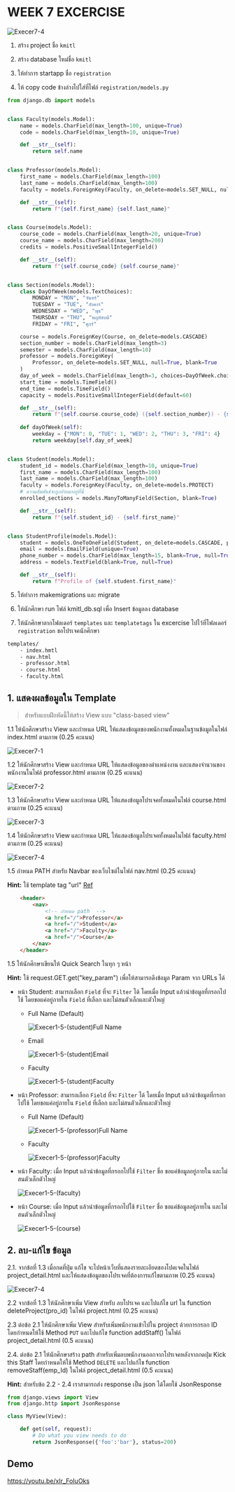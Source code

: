 # WEEK 7 EXCERCISE

![Execer7-4](./images/ER.svg)

1. สร้าง project ชื่อ `kmitl`

2. สร้าง database ใหม่ชื่อ `kmitl`

3. ให้ทำการ startapp ชื่อ `registration`

4. ให้ copy code ข้างล่างไปใส่ที่ไฟล์ `registration/models.py`

```PYTHON
from django.db import models


class Faculty(models.Model):
    name = models.CharField(max_length=100, unique=True)
    code = models.CharField(max_length=10, unique=True)

    def __str__(self):
        return self.name


class Professor(models.Model):
    first_name = models.CharField(max_length=100)
    last_name = models.CharField(max_length=100)
    faculty = models.ForeignKey(Faculty, on_delete=models.SET_NULL, null=True)

    def __str__(self):
        return f"{self.first_name} {self.last_name}"


class Course(models.Model):
    course_code = models.CharField(max_length=20, unique=True)
    course_name = models.CharField(max_length=200)
    credits = models.PositiveSmallIntegerField()

    def __str__(self):
        return f"{self.course_code} {self.course_name}"


class Section(models.Model):
    class DayOfWeek(models.TextChoices):
        MONDAY = "MON", "จันทร์"
        TUESDAY = "TUE", "อังคาร"
        WEDNESDAY = "WED", "พุธ"
        THURSDAY = "THU", "พฤหัสบดี"
        FRIDAY = "FRI", "ศุกร์"

    course = models.ForeignKey(Course, on_delete=models.CASCADE)
    section_number = models.CharField(max_length=3)
    semester = models.CharField(max_length=10)
    professor = models.ForeignKey(
        Professor, on_delete=models.SET_NULL, null=True, blank=True
    )
    day_of_week = models.CharField(max_length=3, choices=DayOfWeek.choices)
    start_time = models.TimeField()
    end_time = models.TimeField()
    capacity = models.PositiveSmallIntegerField(default=60)

    def __str__(self):
        return f"{self.course.course_code} ({self.section_number}) - {self.semester})"
        
    def dayOfWeek(self):
        weekday = {"MON": 0, "TUE": 1, "WED": 2, "THU": 3, "FRI": 4}
        return weekday[self.day_of_week]


class Student(models.Model):
    student_id = models.CharField(max_length=10, unique=True)
    first_name = models.CharField(max_length=100)
    last_name = models.CharField(max_length=100)
    faculty = models.ForeignKey(Faculty, on_delete=models.PROTECT)
    # ความสัมพันธ์จะถูกย้ายมาอยู่ที่นี่
    enrolled_sections = models.ManyToManyField(Section, blank=True)

    def __str__(self):
        return f"{self.student_id} - {self.first_name}"


class StudentProfile(models.Model):
    student = models.OneToOneField(Student, on_delete=models.CASCADE, primary_key=True)
    email = models.EmailField(unique=True)
    phone_number = models.CharField(max_length=15, blank=True, null=True)
    address = models.TextField(blank=True, null=True)

    def __str__(self):
        return f"Profile of {self.student.first_name}"

```

5. ให้ทำการ makemigrations และ migrate

6. ให้นักศึกษา run ไฟล์ kmitl_db.sql เพื่อ Insert ข้อมูลลง database

7. ให้นักศึกษาลากโฟลเดอร์ `templates` และ `templatetags` ใน excercise ไปไว้ที่โฟลเดอร์ `registration` ขอโปรเจคนักศึกษา

```sh
templates/
    - index.hmtl
    - nav.html
    - professor.html
    - course.html
    - faculty.html
```

## 1. แสดงผลข้อมูลใน Template

> สำหรับแบบฝึกหัดนี้ให้สร้าง View แบบ "class-based view"

1.1 ให้นักศึกษาสร้าง View และกำหนด URL ให้แสดงข้อมูลของพนักงานทั้งหมดในฐานข้อมูลในไฟล์ index.html ตามภาพ (0.25 คะแนน)

![Execer7-1](./images/student.png)

1.2 ให้นักศึกษาสร้าง View และกำหนด URL ให้แสดงข้อมูลของตำแหน่งงาน และแสดงจำนวนของพนักงานในไฟล์ professor.html ตามภาพ (0.25 คะแนน)

![Execer7-2](./images/professor.png)

1.3 ให้นักศึกษาสร้าง View และกำหนด URL ให้แสดงข้อมูลโปรเจคทั้งหมดในไฟล์ course.html ตามภาพ (0.25 คะแนน)

![Execer7-3](./images/course.png)

1.4 ให้นักศึกษาสร้าง View และกำหนด URL ให้แสดงข้อมูลโปรเจคทั้งหมดในไฟล์ faculty.html ตามภาพ (0.25 คะแนน)

![Execer7-4](./images/faculty.png)

1.5 กำหนด PATH สำหรับ Navbar ของเว็บไซต์ในไฟล์ nav.html (0.25 คะแนน)

**Hint:** ใช้ template tag "url" [Ref](https://docs.djangoproject.com/en/5.0/ref/templates/builtins/#url)

```HTML
    <header>
        <nav>
            <!-- กำหนด path  -->
            <a href="/">Professor</a>
            <a href="/">Student</a>
            <a href="/">Faculty</a>
            <a href="/">Course</a>
        </nav>
    </header>
```

1.5 ให้นักศึกษาเขียนให้ Quick Search ในทุก ๆ หน้า

**Hint:** ใช้ request.GET.get("key_param") เพื่อให้สามารถดึงข้อมูล Param จาก URLs ได้

- หน้า Student: สามารถเลือก `Field` ที่จะ `Filter` ได้ โดยเมื่อ Input แล้วนำข้อมูลที่กรอกไปใช้ โดยขอแค่อยู่ภายใน `Field` ที่เลือก และไม่สนตัวเล็กและตัวใหญ่

  - Full Name (Default)

    ![Execer1-5-(student)Full Name](./images/pro5_student_full_name.png)

  - Email

    ![Execer1-5-(student)Email](./images/pro5_student_email.png)

  - Faculty

    ![Execer1-5-(student)Faculty](./images/pro5_student_faculty.png)

- หน้า Professor: สามารถเลือก `Field` ที่จะ `Filter` ได้ โดยเมื่อ Input แล้วนำข้อมูลที่กรอกไปใช้ โดยขอแค่อยู่ภายใน `Field` ที่เลือก และไม่สนตัวเล็กและตัวใหญ่

  - Full Name (Default)

    ![Execer1-5-(professor)Full Name](./images/pro5_professor_full_name.png)

  - Faculty

    ![Execer1-5-(professor)Faculty](./images/pro5_professor_faculty.png)

- หน้า Faculty: เมื่อ Input แล้วนำข้อมูลที่กรอกไปใช้ `Filter` ชื่อ ขอแค่ข้อมูลอยู่ภายใน และไม่สนตัวเล็กตัวใหญ่

    ![Execer1-5-(faculty)](./images/pro5_faculty.png)

- หน้า Course: เมื่อ Input แล้วนำข้อมูลที่กรอกไปใช้ `Filter` ชื่อ ขอแค่ข้อมูลอยู่ภายใน และไม่สนตัวเล็กตัวใหญ่

    ![Execer1-5-(course)](./images/pro5_course.png)

## 2. ลบ-แก้ไข ข้อมูล

2.1. จากข้อที่ 1.3 เมื่อกดที่ปุ่ม แก้ไข จะไปหน้าเว็บที่แสดงรายละเอียดของโปคเจคในไฟล์ project_detail.html และให้แสดงข้อมูลของโปรเจคที่ต้องการแก่้ไขตามภาพ (0.25 คะแนน)

![Execer7-4](./images/prodetail4.png)

2.2 จากข้อที่ 1.3 ให้นักศึกษาเพิ่ม View สำหรับ ลบโปรเจค และไปแก้ไข url ใน function deleteProject(pro_id) ในไฟล์ project.html (0.25 คะแนน)

2.3 ต่อข้อ 2.1 ให้นักศึกษาเพิ่ม View สำหรับเพิ่มพนักงานเข้าไปใน project ด้วยการกรอก ID โดยกำหนดให้ใช้ Method `PUT` และไปแก้ไข function addStaff() ในไฟล์ project_detail.html (0.5 คะแนน)

2.4. ต่อข้อ 2.1 ให้นักศึกษาสร้าง path สำหรับเพิ่มลบพนักงานออกจากโปรเจคหลังจากกดปุ่ม Kick this Staff โดยกำหนดให้ใช้ Method `DELETE` และไปแก้ไข function removeStaff(emp_Id) ในไฟล์ project_detail.html (0.5 คะแนน)

**Hint:** สำหรับข้อ 2.2 - 2.4 เราสามารถส่ง response เป็น json ได้โดยใช้ JsonResponse

```python
from django.views import View
from django.http import JsonResponse

class MyView(View):

    def get(self, request):
        # Do what you view needs to do
        return JsonResponse({'foo':'bar'}, status=200)
```

## Demo

https://youtu.be/xIr_FoIuOks
